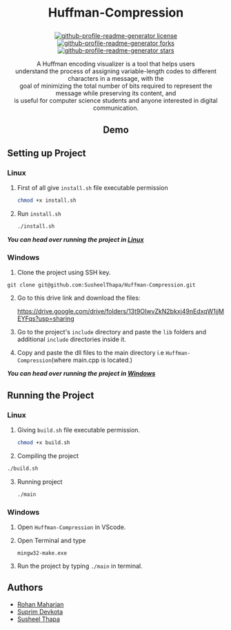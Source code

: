 # <p align = "center">Huffman-Compression</p>

<p align="center">
<a href="https://github.com/SusheelThapa/Huffman-Compression/blob/main/LICENSE" target="blank">
<img src="https://img.shields.io/github/license/SusheelThapa/Huffman-Compression?style=for-the-badge&logo=appveyor" alt="github-profile-readme-generator license" />
</a>
<a href="https://github.com/SusheelThapa/Huffman-Compression/fork" target="blank">
<img src="https://img.shields.io/github/forks/SusheelThapa/Huffman-Compression?style=for-the-badge&logo=appveyor" alt="github-profile-readme-generator forks"/>
</a>
<a href="https://github.comSusheelThapa/Huffman-Compression/stargazers" target="blank">
<img src="https://img.shields.io/github/stars/SusheelThapa/Huffman-Compression?style=for-the-badge&logo=appveyor" alt="github-profile-readme-generator stars"/>
</a>
</p>

<p align="center">
A Huffman encoding visualizer is a tool that helps users<br> understand the process of assigning variable-length codes to different characters in a message, with the<br> goal of minimizing the total number of bits required to represent the message while preserving its content, and<br> is useful for computer science students and anyone interested in digital communication.<br>
</p>

## <p align="center"> Demo </p>

<!-- Demo goes here -->

## Setting up Project

### Linux

1. First of all give `install.sh` file executable permission

   ```sh
   chmod +x install.sh
   ```

2. Run `install.sh`

   ```sh
   ./install.sh
   ```

**_You can head over running the project in [Linux](#linux-1)_**

### Windows

1. Clone the project using SSH key.

```
git clone git@github.com:SusheelThapa/Huffman-Compression.git
```

2. Go to this drive link and download the files:

   https://drive.google.com/drive/folders/13t9OIwvZkN2bkxj49nEdxqW1jjMEYFqs?usp=sharing

3. Go to the project's `include` directory and paste the `lib` folders and additional `include` directories inside it.

4. Copy and paste the dll files to the main directory i.e `Huffman-Compression`(where main.cpp is located.)

**_You can head over running the project in [Windows](#windows-1)_**

## Running the Project

### Linux

1. Giving `build.sh` file executable permission.

   ```sh
   chmod +x build.sh
   ```

2. Compiling the project

```sh
./build.sh
```

3. Running project

   ```sh
   ./main
   ```

### Windows

1. Open `Huffman-Compression` in VScode.

2. Open Terminal and type
   ```
   mingw32-make.exe
   ```
3. Run the project by typing `./main` in terminal.

## Authors

- [Rohan Maharjan](https://github.com/Rohan69420)
- [Suprim Devkota](https://github.com/SuprimDevkota)
- [Susheel Thapa](https://github.com/SusheelThapa)
